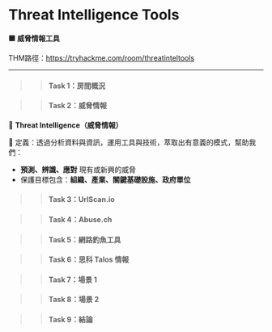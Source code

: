 # Threat Intelligence Tools

**🟦 威脅情報工具**

THM路徑：https://tryhackme.com/room/threatinteltools

---

>> #### Task 1：房間概況

>> #### Task 2：威脅情報

🧠 **Threat Intelligence（威脅情報）**

📌 定義：透過分析資料與資訊，運用工具與技術，萃取出有意義的模式，幫助我們：
- **預測、辨識、應對** 現有或新興的威脅
- 保護目標包含：**組織、產業、關鍵基礎設施、政府單位**

>> #### Task 3：UrlScan.io

>> #### Task 4：Abuse.ch

>> #### Task 5：網路釣魚工具

>> #### Task 6：思科 Talos 情報

>> #### Task 7：場景 1

>> #### Task 8：場景 2

>> #### Task 9：結論
